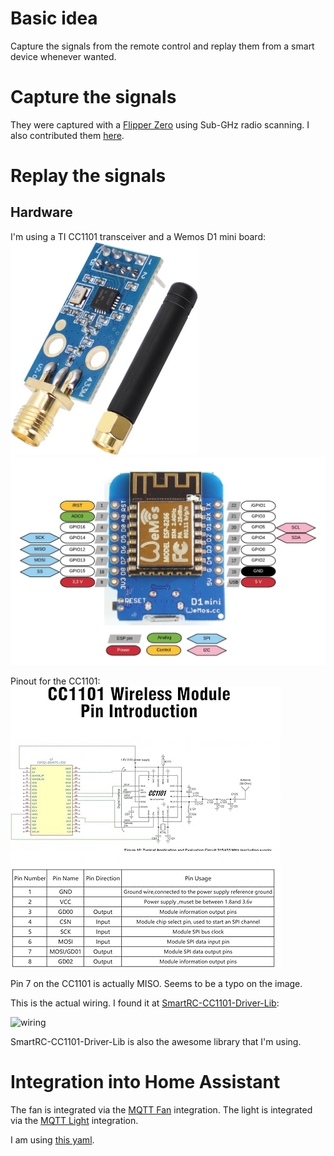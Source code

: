 # Basic idea

Capture the signals from the remote control and replay them from a smart device whenever wanted.

# Capture the signals

They were captured with a [Flipper Zero](https://en.wikipedia.org/wiki/Flipper_Zero) using Sub-GHz radio scanning.
I also contributed them [here](https://github.com/UberGuidoZ/Flipper/tree/main/Sub-GHz/Cooker_Hoods/Elica).

# Replay the signals

## Hardware

I'm using a TI CC1101 transceiver and a Wemos D1 mini board:
![cc1101](cc1101.jpg)
![d1mini](wemos_d1_mini.png)

Pinout for the CC1101:
![cc1101_pins](cc1101_pins.jpg)

Pin 7 on the CC1101 is actually MISO.
Seems to be a typo on the image.

This is the actual wiring. I found it at [SmartRC-CC1101-Driver-Lib](https://github.com/LSatan/SmartRC-CC1101-Driver-Lib):

![wiring](https://raw.githubusercontent.com/LSatan/SmartRC-CC1101-Driver-Lib/b8c6af4c7c2214cd77a4e9b2e2cb37b24b393605/img/Esp8266_CC1101.png)

SmartRC-CC1101-Driver-Lib is also the awesome library that I'm using.

# Integration into Home Assistant

The fan is integrated via the [MQTT Fan](https://www.home-assistant.io/integrations/fan.mqtt) integration.
The light is integrated via the [MQTT Light](https://www.home-assistant.io/integrations/light.mqtt) integration.

I am using [this yaml](mqtt_fan.yaml).
